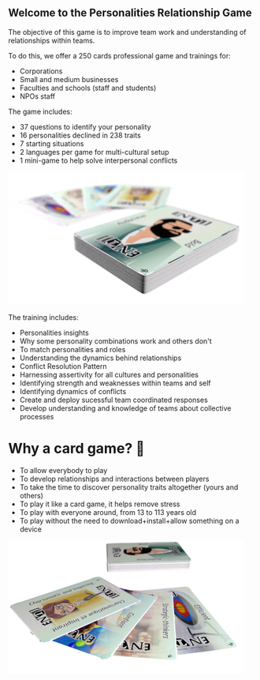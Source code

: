 ## Welcome to the Personalities Relationship Game

The objective of this game is to improve team work and understanding of relationships within teams.

To do this, we offer a 250 cards professional game and trainings for:

* Corporations
* Small and medium businesses
* Faculties and schools (staff and students)
* NPOs staff

The game includes: 

* 37 questions to identify your personality
* 16 personalities declined in 238 traits 
* 7 starting situations
* 2 languages per game for multi-cultural setup
* 1 mini-game to help solve interpersonal conflicts

![Personalities Cards Game](assets/images/discover.png)

The training includes:
* Personalities insights
* Why some personality combinations work and others don't
* To match personalities and roles
* Understanding the dynamics behind relationships
* Conflict Resolution Pattern
* Harnessing assertivity for all cultures and personalities
* Identifying strength and weaknesses within teams and self
* Identifying dynamics of conflicts
* Create and deploy sucessful team coordinated responses
* Develop understanding and knowledge of teams about collective processes

# Why a card game? 📇
* To allow everybody to play
* To develop relationships and interactions between players
* To take the time to discover personality traits altogether (yours and others)
* To play it like a card game, it helps remove stress
* To play with everyone around, from 13 to 113 years old
* To play without the need to download+install+allow something on a device

![Personalities Cards Game](assets/images/cardsin2languages.png)
